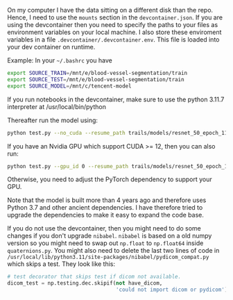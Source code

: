 On my computer I have the data sitting on a different disk than the repo. Hence, I need to use the `mounts` section in the `devcontainer.json`. If you are using the devcontainer then you need to specify the paths to your files as environment variables on your local machine. I also store these enviroment variables in a file `.devcontainer/.devcontainer.env`. This file is loaded into your dev container on runtime.

Example: In your `~/.bashrc` you have 
```bash
export SOURCE_TRAIN=/mnt/e/blood-vessel-segmentation/train
export SOURCE_TEST=/mnt/e/blood-vessel-segmentation/train
export SOURCE_MODEL=/mnt/c/tencent-model
```

If you run notebooks in the devcontainer, make sure to use the python 3.11.7 interpreter at /usr/local/bin/python

Thereafter run the model using:
```bash
python test.py --no_cuda --resume_path trails/models/resnet_50_epoch_110_batch_0.pth.tar --img_list data/val.txt --data_root ./data
```

If you have an Nvidia GPU which support CUDA >= 12, then you can also run:
```bash
python test.py --gpu_id 0 --resume_path trails/models/resnet_50_epoch_110_batch_0.pth.tar --img_list data/val.txt --data_root ./data
```

Otherwise, you need to adjust the PyTorch dependency to support your GPU.

Note that the model is built more than 4 years ago and therefore uses Python 3.7 and other ancient dependencies. I have therefore tried to upgrade the dependencies to make it easy to expand the code base. 

If you do not use the devcontainer, then you might need to do some changes if you don't upgrade `nibabel`. `nibabel` is based on a old numpy version so you might need to swap out `np.float` to `np.float64` inside `quaternions.py`. You might also need to delete the last two lines of code in `/usr/local/lib/python3.11/site-packages/nibabel/pydicom_compat.py` which skips a test. They look like this:
```py
# test decorator that skips test if dicom not available.
dicom_test = np.testing.dec.skipif(not have_dicom,
                                   'could not import dicom or pydicom')
```